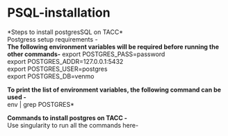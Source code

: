 # PSQL-installation
*Steps to install postgresSQL on TACC\*
<br>
Postgress setup requirements - \
**The following environment variables will be required before running the other commands-**
export POSTGRES_PASS=password \
export POSTGRES_ADDR=127.0.0.1:5432\
export POSTGRES_USER=postgres\
export POSTGRES_DB=venmo
<br>

**To print the list of environment variables, the following command can be used -**\
env | grep POSTGRES*

**Commands to install postgres on TACC -**\
Use singularity to run all the commands here-





